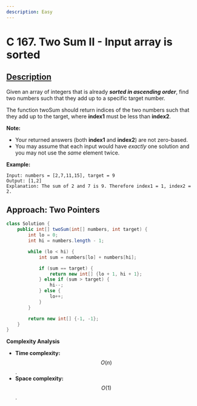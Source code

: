 ```yaml
---
description: Easy
---
```


# C 167. Two Sum II - Input array is sorted

## [Description](https://leetcode.com/problems/two-sum-ii-input-array-is-sorted/)

Given an array of integers that is already _**sorted in ascending order**_, find two numbers such that they add up to a specific target number.

The function twoSum should return indices of the two numbers such that they add up to the target, where **index1** must be less than **index2**.

**Note:**

* Your returned answers \(both **index1** and **index2**\) are not zero-based.
* You may assume that each input would have _exactly_ one solution and you may not use the _same_ element twice.

**Example:**

```text
Input: numbers = [2,7,11,15], target = 9
Output: [1,2]
Explanation: The sum of 2 and 7 is 9. Therefore index1 = 1, index2 = 2.
```

## Approach: Two Pointers

```java
class Solution {
    public int[] twoSum(int[] numbers, int target) {
        int lo = 0;
        int hi = numbers.length - 1;

        while (lo < hi) {
            int sum = numbers[lo] + numbers[hi];

            if (sum == target) {
                return new int[] {lo + 1, hi + 1};
            } else if (sum > target) {
                hi--;
            } else {
                lo++;
            }
        }

        return new int[] {-1, -1};
    }
}
```

**Complexity Analysis**

* **Time complexity:** $$O(n)$$.
* **Space complexity:** $$O(1)$$.

